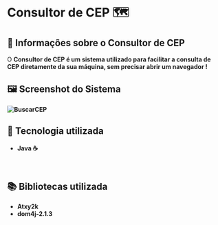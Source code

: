 # Consultor de CEP 🗺️

## 🔖 Informações sobre o Consultor de CEP

<t1> O <Strong> Consultor de CEP <Strong/> é um sistema utilizado para facilitar a consulta de CEP diretamente da sua máquina, sem precisar abrir um navegador ! <t1/>
<br/>
  
## 🖼 Screenshot do Sistema <br/>
  
![BuscarCEP](https://user-images.githubusercontent.com/79457377/131864899-97874fab-8f94-4a77-b8a8-ef6257a03005.PNG)

## 🚀 Tecnologia utilizada <br/>
  * Java ☕
  <br/>
  
## 📚 Bibliotecas utilizada
  * Atxy2k <br/>
  * dom4j-2.1.3 <br/>
  <br/>
